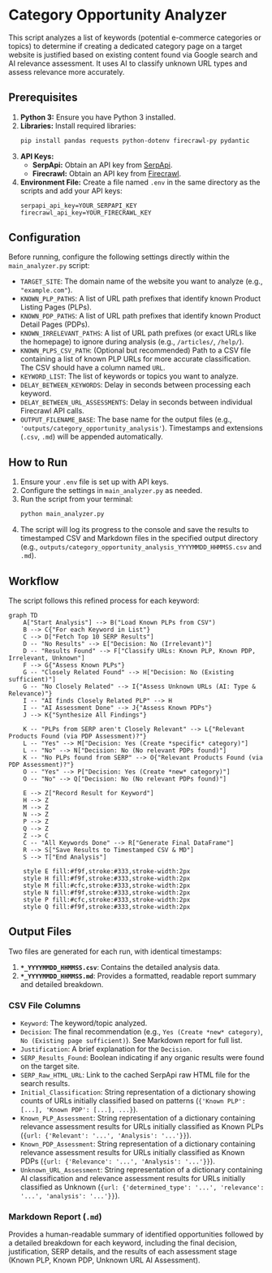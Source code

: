 # Category Opportunity Analyzer

This script analyzes a list of keywords (potential e-commerce categories or topics) to determine if creating a dedicated category page on a target website is justified based on existing content found via Google search and AI relevance assessment. It uses AI to classify unknown URL types and assess relevance more accurately.

## Prerequisites

1.  **Python 3:** Ensure you have Python 3 installed.
2.  **Libraries:** Install required libraries:
    ```bash
    pip install pandas requests python-dotenv firecrawl-py pydantic
    ```
3.  **API Keys:**
    *   **SerpApi:** Obtain an API key from [SerpApi](https://serpapi.com/).
    *   **Firecrawl:** Obtain an API key from [Firecrawl](https://firecrawl.dev/).
4.  **Environment File:** Create a file named `.env` in the same directory as the scripts and add your API keys:
    ```dotenv
    serpapi_api_key=YOUR_SERPAPI_KEY
    firecrawl_api_key=YOUR_FIRECRAWL_KEY
    ```

## Configuration

Before running, configure the following settings directly within the `main_analyzer.py` script:

*   `TARGET_SITE`: The domain name of the website you want to analyze (e.g., `"example.com"`).
*   `KNOWN_PLP_PATHS`: A list of URL path prefixes that identify known Product Listing Pages (PLPs).
*   `KNOWN_PDP_PATHS`: A list of URL path prefixes that identify known Product Detail Pages (PDPs).
*   `KNOWN_IRRELEVANT_PATHS`: A list of URL path prefixes (or exact URLs like the homepage) to ignore during analysis (e.g., `/articles/`, `/help/`).
*   `KNOWN_PLPS_CSV_PATH`: (Optional but recommended) Path to a CSV file containing a list of known PLP URLs for more accurate classification. The CSV should have a column named `URL`.
*   `KEYWORD_LIST`: The list of keywords or topics you want to analyze.
*   `DELAY_BETWEEN_KEYWORDS`: Delay in seconds between processing each keyword.
*   `DELAY_BETWEEN_URL_ASSESSMENTS`: Delay in seconds between individual Firecrawl API calls.
*   `OUTPUT_FILENAME_BASE`: The base name for the output files (e.g., `'outputs/category_opportunity_analysis'`). Timestamps and extensions (`.csv`, `.md`) will be appended automatically.

## How to Run

1.  Ensure your `.env` file is set up with API keys.
2.  Configure the settings in `main_analyzer.py` as needed.
3.  Run the script from your terminal:
    ```bash
    python main_analyzer.py
    ```
4.  The script will log its progress to the console and save the results to timestamped CSV and Markdown files in the specified output directory (e.g., `outputs/category_opportunity_analysis_YYYYMMDD_HHMMSS.csv` and `.md`).

## Workflow

The script follows this refined process for each keyword:

```mermaid
graph TD
    A["Start Analysis"] --> B("Load Known PLPs from CSV")
    B --> C{"For each Keyword in List"}
    C --> D["Fetch Top 10 SERP Results"]
    D -- "No Results" --> E["Decision: No (Irrelevant)"]
    D -- "Results Found" --> F["Classify URLs: Known PLP, Known PDP, Irrelevant, Unknown"]
    F --> G{"Assess Known PLPs"}
    G -- "Closely Related Found" --> H["Decision: No (Existing sufficient)"]
    G -- "No Closely Related" --> I{"Assess Unknown URLs (AI: Type & Relevance)"}
    I -- "AI finds Closely Related PLP" --> H
    I -- "AI Assessment Done" --> J{"Assess Known PDPs"}
    J --> K{"Synthesize All Findings"}

    K -- "PLPs from SERP aren't Closely Relevant" --> L{"Relevant Products Found (via PDP Assessment)?"}
    L -- "Yes" --> M["Decision: Yes (Create *specific* category)"]
    L -- "No" --> N["Decision: No (No relevant PDPs found)"]
    K -- "No PLPs found from SERP" --> O{"Relevant Products Found (via PDP Assessment)?"}
    O -- "Yes" --> P["Decision: Yes (Create *new* category)"]
    O -- "No" --> Q["Decision: No (No relevant PDPs found)"]

    E --> Z["Record Result for Keyword"]
    H --> Z
    M --> Z
    N --> Z
    P --> Z
    Q --> Z
    Z --> C
    C -- "All Keywords Done" --> R["Generate Final DataFrame"]
    R --> S["Save Results to Timestamped CSV & MD"]
    S --> T["End Analysis"]

    style E fill:#f9f,stroke:#333,stroke-width:2px
    style H fill:#f9f,stroke:#333,stroke-width:2px
    style M fill:#cfc,stroke:#333,stroke-width:2px
    style N fill:#f9f,stroke:#333,stroke-width:2px
    style P fill:#cfc,stroke:#333,stroke-width:2px
    style Q fill:#f9f,stroke:#333,stroke-width:2px
```

## Output Files

Two files are generated for each run, with identical timestamps:

1.  **`*_YYYYMMDD_HHMMSS.csv`**: Contains the detailed analysis data.
2.  **`*_YYYYMMDD_HHMMSS.md`**: Provides a formatted, readable report summary and detailed breakdown.

### CSV File Columns

*   `Keyword`: The keyword/topic analyzed.
*   `Decision`: The final recommendation (e.g., `Yes (Create *new* category)`, `No (Existing page sufficient)`). See Markdown report for full list.
*   `Justification`: A brief explanation for the `Decision`.
*   `SERP_Results_Found`: Boolean indicating if any organic results were found on the target site.
*   `SERP_Raw_HTML_URL`: Link to the cached SerpApi raw HTML file for the search results.
*   `Initial_Classification`: String representation of a dictionary showing counts of URLs initially classified based on patterns (`{'Known PLP': [...], 'Known PDP': [...], ...}`).
*   `Known_PLP_Assessment`: String representation of a dictionary containing relevance assessment results for URLs initially classified as Known PLPs (`{url: {'Relevant': '...', 'Analysis': '...'}}`).
*   `Known_PDP_Assessment`: String representation of a dictionary containing relevance assessment results for URLs initially classified as Known PDPs (`{url: {'Relevance': '...', 'Analysis': '...'}}`).
*   `Unknown_URL_Assessment`: String representation of a dictionary containing AI classification and relevance assessment results for URLs initially classified as Unknown (`{url: {'determined_type': '...', 'relevance': '...', 'analysis': '...'}}`).

### Markdown Report (`.md`)

Provides a human-readable summary of identified opportunities followed by a detailed breakdown for each keyword, including the final decision, justification, SERP details, and the results of each assessment stage (Known PLP, Known PDP, Unknown URL AI Assessment).